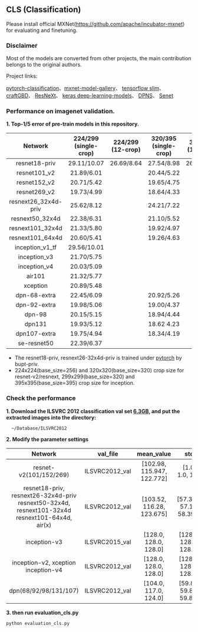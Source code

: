 ## CLS (Classification)

Please install official MXNet(https://github.com/apache/incubator-mxnet) for evaluating and finetuning.

### Disclaimer

Most of the models are converted from other projects, the main contribution belongs to the original authors.

Project links:

[pytorch-classification](https://github.com/soeaver/pytorch-classification)、[mxnet-model-gallery](https://github.com/dmlc/mxnet-model-gallery)、 [tensorflow slim](https://github.com/tensorflow/models/tree/master/slim)、 [craftGBD](https://github.com/craftGBD/craftGBD)、 [ResNeXt](https://github.com/facebookresearch/ResNeXt)、 [keras deep-learning-models](https://github.com/fchollet/deep-learning-models)、 [DPNS](https://github.com/cypw/DPNs)、 [Senet](https://github.com/hujie-frank/SENet)

### Performance on imagenet validation.
**1. Top-1/5 error of pre-train models in this repository.**

 Network|224/299<br/>(single-crop)|224/299<br/>(12-crop)|320/395<br/>(single-crop)|320/395<br/>(12-crop)
 :---:|:---:|:---:|:---:|:---:
 resnet18-priv| 29.11/10.07 | 26.69/8.64 | 27.54/8.98 | 26.23/8.21
 resnet101_v2| 21.89/6.01  |            | 20.44/5.22 | 
 resnet152_v2| 20.71/5.42  |            | 19.65/4.75 | 
 resnet269_v2| 19.73/4.99  |            | 18.64/4.33 | 
 resnext26_32x4d-priv| 25.62/8.12  |            | 24.21/7.22 | 
 resnext50_32x4d| 22.38/6.31  |            | 21.10/5.52 | 
 resnext101_32x4d| 21.33/5.80  |            | 19.92/4.97 | 
 resnext101_64x4d| 20.60/5.41  |            | 19.26/4.63 | 
 inception_v1_tf| 29.56/10.01 |            |            |
 inception_v3| 21.70/5.75  |            |            |
 inception_v4| 20.03/5.09  |            |            |
 air101| 21.32/5.77 |           |           |
 xception| 20.89/5.48 |           |           |
 dpn-68-extra| 22.45/6.09 |        | 20.92/5.26 |        |
 dpn-92-extra| 19.98/5.06 |        | 19.00/4.37 |        |
 dpn-98| 20.15/5.15 |      | 18.94/4.44 |       |
 dpn131| 19.93/5.12	|      | 18.62	4.23 |       |
 dpn107-extra| 19.75/4.94	|        |18.34/4.19 |       |
 se-resnet50| 22.39/6.37 |         |           |       |


 - The resnet18-priv, resnext26-32x4d-priv is trained under [pytorch](https://github.com/soeaver/pytorch-classification) by bupt-priv.
 - 224x224(base_size=256) and 320x320(base_size=320) crop size for resnet-v2/resnext, 299x299(base_size=320) and 395x395(base_size=395) crop size for inception.

### Check the performance
**1. Download the ILSVRC 2012 classification val set [6.3GB](http://www.image-net.org/challenges/LSVRC/2012/nnoupb/ILSVRC2012_img_val.tar), and put the extracted images into the directory:**

      ~/Database/ILSVRC2012

**2. Modify the parameter settings**

 Network|val_file|mean_value|std
 :---:|:---:|:---:|:---:
 resnet-v2(101/152/269)| ILSVRC2012_val | [102.98, 115.947, 122.772] | [1.0, 1.0, 1.0]
 resnet18-priv, resnext26-32x4d-priv<br/>resnext50-32x4d, resnext101-32x4d<br/>resnext101-64x4d, air(x) | ILSVRC2012_val | [103.52, 116.28, 123.675] | [57.375, 57.12, 58.395]
 inception-v3 | ILSVRC2015_val | [128.0, 128.0, 128.0] | [128.0, 128.0, 128.0]
 inception-v2, xception<br/>inception-v4 | ILSVRC2012_val | [128.0, 128.0, 128.0] | [128.0, 128.0, 128.0]
 dpn(68/92/98/131/107)	| ILSVRC2012_val	| [104.0, 117.0, 124.0]	| [59.88, 59.88, 59.88]
 
**3. then run evaluation_cls.py**

    python evaluation_cls.py
